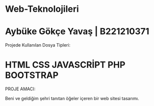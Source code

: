 # Web-Teknolojileri

Aybüke Gökçe Yavaş | B221210371
======================================================================
Projede Kullanılan Dosya Tipleri:

HTML
CSS
JAVASCRİPT
PHP
BOOTSTRAP
==============================================================
PROJE AMACI:

Beni ve geldiğim şehri tanıtan öğeler içeren bir web sitesi tasarımı.
